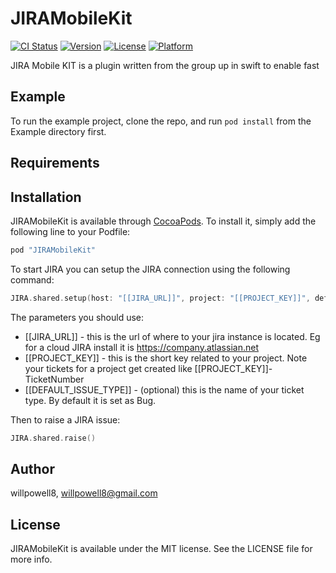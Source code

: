 # JIRAMobileKit

[![CI Status](http://img.shields.io/travis/willpowell8/JIRAMobileKit.svg?style=flat)](https://travis-ci.org/willpowell8/JIRAMobileKit)
[![Version](https://img.shields.io/cocoapods/v/JIRAMobileKit.svg?style=flat)](http://cocoapods.org/pods/JIRAMobileKit)
[![License](https://img.shields.io/cocoapods/l/JIRAMobileKit.svg?style=flat)](http://cocoapods.org/pods/JIRAMobileKit)
[![Platform](https://img.shields.io/cocoapods/p/JIRAMobileKit.svg?style=flat)](http://cocoapods.org/pods/JIRAMobileKit)

JIRA Mobile KIT is a plugin written from the group up in swift to enable fast 

## Example

To run the example project, clone the repo, and run `pod install` from the Example directory first.

## Requirements

## Installation

JIRAMobileKit is available through [CocoaPods](http://cocoapods.org). To install
it, simply add the following line to your Podfile:

```swift
pod "JIRAMobileKit"
```

To start JIRA you can setup the JIRA connection using the following command:

```swift
JIRA.shared.setup(host: "[[JIRA_URL]]", project: "[[PROJECT_KEY]]", defaultIssueType: "[[DEFAULT_ISSUE_TYPE]]")
```
The parameters you should use:
- [[JIRA_URL]] - this is the url of where to your jira instance is located. Eg for a cloud JIRA install it is https://company.atlassian.net
- [[PROJECT_KEY]] - this is the short key related to your project. Note your tickets for a project get created like [[PROJECT_KEY]]-TicketNumber
- [[DEFAULT_ISSUE_TYPE]] - (optional) this is the name of your ticket type. By default it is set as Bug.

Then to raise a JIRA issue:
```swift
JIRA.shared.raise()
```


## Author

willpowell8, willpowell8@gmail.com

## License

JIRAMobileKit is available under the MIT license. See the LICENSE file for more info.
